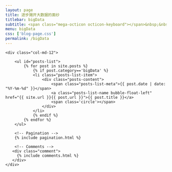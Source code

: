 ```yaml
---
layout: page
title: 逐步揭开大数据的面纱
titlebar: bigData
subtitle: <span class="mega-octicon octicon-keyboard"></span>&nbsp;&nbsp;不断学习
menu: bigData
css: ['blog-page.css']
permalink: /bigData
---
```


<div class="row">

    <div class="col-md-12">

        <ul id="posts-list">
            {% for post in site.posts %}
                {% if post.category=='bigData' %}
                <li class="posts-list-item">
                    <div class="posts-content">
                        <span class="posts-list-meta">{{ post.date | date: "%Y-%m-%d" }}</span>
                        <a class="posts-list-name bubble-float-left" href="{{ site.url }}{{ post.url }}">{{ post.title }}</a>
                        <span class='circle'></span>
                    </div>
                </li>
                {% endif %}
            {% endfor %}
        </ul> 

        <!-- Pagination -->
        {% include pagination.html %}

        <!-- Comments -->
       <div class="comment">
         {% include comments.html %}
       </div>
    </div>

</div>
<script>
    $(document).ready(function(){

        // Enable bootstrap tooltip
        $("body").tooltip({ selector: '[data-toggle=tooltip]' });

    });
</script>